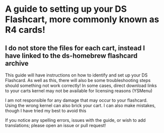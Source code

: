# A guide to setting up your DS Flashcart, more commonly known as R4 cards!

## I do not store the files for each cart, instead I have linked to the ds-homebrew flashcard archive

This guide will have instructions on how to identify and set up your DS Flashcard. As well as this, there will also be some troubleshooting steps should something not work correctly! In some cases, direct download links to your carts kernel may not be available for licensing reasons (YSMenu)

I am not responsible for any damage that may occur to your flashcard. Using the wrong kernel can also brick your cart. I can also make mistakes, though I have tried my best to avoid this

If you notice any spelling errors, issues with the guide, or wish to add translations; please open an issue or pull request! 